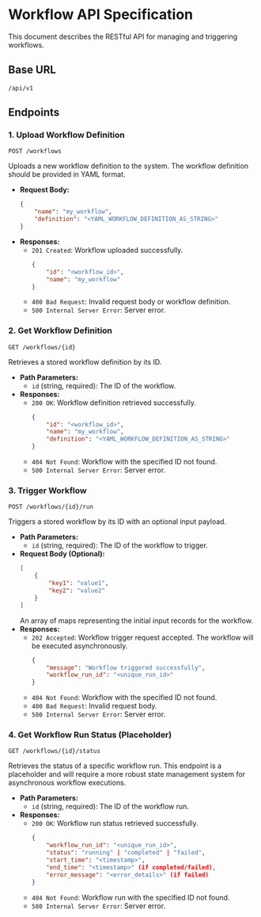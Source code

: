 # Workflow API Specification

This document describes the RESTful API for managing and triggering workflows.

## Base URL

`/api/v1`

## Endpoints

### 1. Upload Workflow Definition

`POST /workflows`

Uploads a new workflow definition to the system. The workflow definition should be provided in YAML format.

*   **Request Body:**
    ```json
    {
        "name": "my_workflow",
        "definition": "<YAML_WORKFLOW_DEFINITION_AS_STRING>"
    }
    ```
*   **Responses:**
    *   `201 Created`: Workflow uploaded successfully.
        ```json
        {
            "id": "<workflow_id>",
            "name": "my_workflow"
        }
        ```
    *   `400 Bad Request`: Invalid request body or workflow definition.
    *   `500 Internal Server Error`: Server error.

### 2. Get Workflow Definition

`GET /workflows/{id}`

Retrieves a stored workflow definition by its ID.

*   **Path Parameters:**
    *   `id` (string, required): The ID of the workflow.
*   **Responses:**
    *   `200 OK`: Workflow definition retrieved successfully.
        ```json
        {
            "id": "<workflow_id>",
            "name": "my_workflow",
            "definition": "<YAML_WORKFLOW_DEFINITION_AS_STRING>"
        }
        ```
    *   `404 Not Found`: Workflow with the specified ID not found.
    *   `500 Internal Server Error`: Server error.

### 3. Trigger Workflow

`POST /workflows/{id}/run`

Triggers a stored workflow by its ID with an optional input payload.

*   **Path Parameters:**
    *   `id` (string, required): The ID of the workflow to trigger.
*   **Request Body (Optional):**
    ```json
    [
        {
            "key1": "value1",
            "key2": "value2"
        }
    ]
    ```
    An array of maps representing the initial input records for the workflow.
*   **Responses:**
    *   `202 Accepted`: Workflow trigger request accepted. The workflow will be executed asynchronously.
        ```json
        {
            "message": "Workflow triggered successfully",
            "workflow_run_id": "<unique_run_id>"
        }
        ```
    *   `404 Not Found`: Workflow with the specified ID not found.
    *   `400 Bad Request`: Invalid request body.
    *   `500 Internal Server Error`: Server error.

### 4. Get Workflow Run Status (Placeholder)

`GET /workflows/{id}/status`

Retrieves the status of a specific workflow run. This endpoint is a placeholder and will require a more robust state management system for asynchronous workflow executions.

*   **Path Parameters:**
    *   `id` (string, required): The ID of the workflow run.
*   **Responses:**
    *   `200 OK`: Workflow run status retrieved successfully.
        ```json
        {
            "workflow_run_id": "<unique_run_id>",
            "status": "running" | "completed" | "failed",
            "start_time": "<timestamp>",
            "end_time": "<timestamp>" (if completed/failed),
            "error_message": "<error_details>" (if failed)
        }
        ```
    *   `404 Not Found`: Workflow run with the specified ID not found.
    *   `500 Internal Server Error`: Server error.

